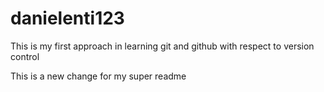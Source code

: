 # danielenti123
This is my first approach in learning git and github with respect to version control

This is a new change for my super readme